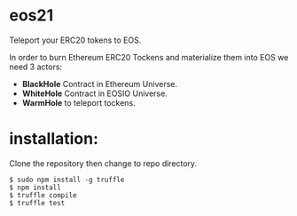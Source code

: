 # eos21
Teleport your ERC20 tokens to EOS.

In order to burn Ethereum ERC20 Tockens and materialize them into EOS we need 3 actors:

* **BlackHole** Contract in Ethereum Universe.
* **WhiteHole** Contract in EOSIO Universe.
* **WarmHole** to teleport tockens.

# installation:
Clone the repository then change to repo directory.
```
$ sudo npm install -g truffle
$ npm install
$ truffle compile
$ truffle test
```

